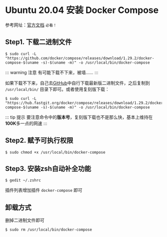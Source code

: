 # Ubuntu 20.04 安装 Docker Compose

参考网址：[官方文档](https://docs.docker.com/compose/install/) `必看！`

## Step1. 下载二进制文件

```shell
$ sudo curl -L "https://github.com/docker/compose/releases/download/1.29.2/docker-compose-$(uname -s)-$(uname -m)" -o /usr/local/bin/docker-compose
```

::: warning 注意
有可能下载不下来，被墙……
:::

如果下载不下来，自己去[GitHub](https://github.com/docker/compose/releases)中自行下载最新版二进制文件，之后复制到 `/usr/local/bin/` 目录下即可。或者使用复刻版下载：

```shell
$ sudo curl -L "https://hub.fastgit.org/docker/compose/releases/download/1.29.2/docker-compose-$(uname -s)-$(uname -m)" -o /usr/local/bin/docker-compose
```

::: tip 提示
要注意命令中的**版本号**，复刻版下载也不是那么快，基本上维持在**100K**多一点的网速
:::

## Step2. 赋予可执行权限

```shell
$ sudo chmod +x /usr/local/bin/docker-compose
```

## Step3. 安装zsh自动补全功能

```shell
$ gedit ~/.zshrc
```

插件列表增加插件 `docker-compose` 即可

## 卸载方式

删掉二进制文件即可

```shell
$ sudo rm /usr/local/bin/docker-compose
```
